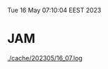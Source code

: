 Tue 16 May 07:10:04 EEST 2023
# JAM
<a href='./cache/202305/16_07.log'>./cache/202305/16_07.log</a>
